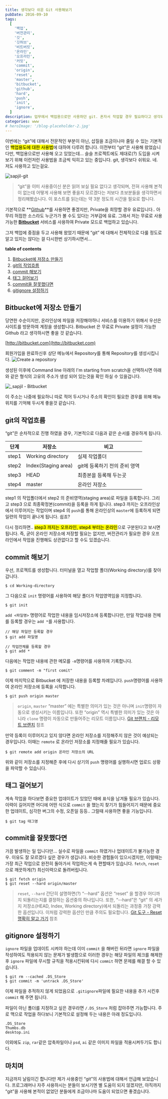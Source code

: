 ```yaml
---
title: 생각보다 쉬운 Git 사용해보기
pubDate: 2016-09-10
tags:
  [
    '백업',
    '버전관리',
    '깃',
    '깃허브',
    '비트버킷',
    '온라인',
    '오프라인',
    '커밋',
    'commit',
    'origin',
    'reset',
    'master',
    'bitbucket',
    'github',
    'hard',
    'push',
    'init',
    'ignore',
  ]
description: 업무에서 백업용으로만 사용하던 git. 혼자서 작업할 경우 필요하다고 생각되는 생각보다 쉬운 사용법(?)을 정리해봤습니다.
categories: www
# heroImage: '/blog-placeholder-2.jpg'
---
```


이번에는 “git”에 대해서 전문적인 부분이 아닌, 삽질을 조금이나마 줄일 수 있는 기본적인 <mark>백업용도에 대한 사용법</mark>에 대하여 다루려 합니다. 이전부터 “git”은 사용해 왔었습니다만, 백업용으로만 사용해 오고 있었는데… 슬슬 프로젝트에도 제대로(?) 도입을 시켜보기 위해 이런저런 사용법을 조금씩 익히고 있는 중입니다. git, 생각보다 쉬워요. 네. 저도 사용하고 있는걸요.

![sapjil-git](https://farm9.staticflickr.com/8453/29423992182_8bd228d4af_c.jpg)

> “git”을 이미 사용중이신 분은 읽어 보실 필요 없다고 생각되며, 전혀 사용해 본적이 없는데 어떻게 사용해 보면 좋을지 모르겠다는 저보다 초보분들을 생각하면서 정리해봤습니다. 이 포스트를 읽는데는 약 3분 정도의 시간을 필요로 합니다.

기본적으로 **[Github](http://github.com/)**를 사용하면 좋겠지만, Private을 희망할 경우 유료입니다.. 아무리 허접한 소스라도 누군가가 볼 수도 있다는 거부감에 유료. 그래서 저는 무료로 사용가능한 **[Bitbucket](http://bitbucket.com)** 서비스를 사용하여 Private 모드로 백업하고 있습니다.

그저 백업에 중점을 두고 사용해 왔었기 때문에 “git” 에 대해서 전체적으로 다룰 정도로 알고 있지는 않다는 걸 다시한번 상기하시면서…

**table of contents**

1. [Bitbucket에 저장소 만들기](#Bitbucket에-저장소-만들기)
2. [git의 작업흐름](#git의-작업흐름)
3. [commit 해보기](#commit-해보기)
4. [태그 걸어보기](#태그-걸어보기)
5. [commit을 잘못했다면](#commit을-잘못했다면)
6. [gitignore 설정하기](#gitignore-설정하기)

## Bitbucket에 저장소 만들기

당연한 수순이지만, 온라인상에 파일을 저장해야하니 서비스를 이용하기 위해서 우선은 사이트를 방문하여 계정을 생성합니다. Bitbucket 은 무료로 Private 설정이 가능한 Github 라고 생각하시면 좋을 것 같습니다.

[http://bitbucket.com](http://bitbucket.com)

회원가입을 완료하신후 상단 메뉴에서 Repository를 통해 Repository를 생성시킵니다.
![Create a repository](https://c7.staticflickr.com/9/8885/29529917366_658105fae4_b.jpg" 'Create a repository — Bitbucket')

생성된 이후에 Command line 아래의 I'm starting from scratch을 선택하시면 아래와 같은 형식의 고유의 주소가 생성 되어 있는것을 확인 하실 수 있을겁니다.

![_sapjil - Bitbucket](https://c5.staticflickr.com/9/8219/28938609284_12fcb02deb_b.jpg" '_sapjil — Bitbucket')

이 주소는 나중에 필요하니 따로 적어 두시거나 주소의 확인이 필요한 경우를 위해 메뉴 위치를 기억해 두시게 좋을것 같습니다.

## git의 작업흐름

“git”은 순차적으로 진행 하였을 경우, 기본적으로 다음과 같은 순서를 경유하게 됩니다.

| 단계  | 저장소              | 비고                          |
| ----- | ------------------- | ----------------------------- |
| step1 | Working directory   | 실제 작업폴더                 |
| step2 | Index(Staging area) | git에 등록하기 전의 준비 영역 |
| step3 | HEAD                | 최종본을 등록해 두는곳        |
| step4 | master              | 온라인 저장소                 |

step1 의 작업폴더에서 step2 의 준비영역(staging area)로 파일을 등록합니다. 그리고 step3 으로 최종확정본(commit)을 등록을 하게 됩니다. step3 까지는 오프라인상에서 이루어지는 작업이며 step4 의 `push`를 통해 온라인상의 `master`에 등록하게 되면 일련의 작업이 끝나게 됩니다. 쉽죠?

다시 정리하면.. <mark>step3 까지는 오프라인, step4 부터는 온라인</mark>으로 구분된다고 보시면 됩니다. 즉, 굳이 온라인 저장소에 저장할 필요는 없지만, 버전관리가 필요한 경우 오프라인에서 작업을 진행해도 상관없다고 할 수도 있겠습니다.

## commit 해보기

우선, 프로젝트를 생성합니다.
터미널을 열고 작업할 폴더(Working directory)를 찾아갑니다.

```
$ cd Working-directory
```

그 다음으로 `init` 명령어를 사용하여 해당 폴더가 작업영역임을 지정합니다.

```
$ git init
```

`add <파일명>` 명령어로 작업한 내용을 임시저장소에 등록합니다만, 만일 작업내용 전체를 등록할 경우는 `add *`를 사용합니다.

```
// 해당 파일만 등록할 경우
$ git add 파일명

// 작업전체를 등록할 경우
$ git add *
```

다음에는 작업한 내용에 관한 메모를 `-m`명령어를 사용하여 기록합니다.

```
$ git comment -m "first comit"
```

이제 마지막으로 Bitbucket 에 저장한 내용을 등록할 차례입니다. `push`명령어를 사용하여 온라인 저장소에 등록을 시작합니다.

```
$ git push origin master
```

> `origin`, `master`
> “master” 에는 특별한 의미가 있는 것은 아니며 `init`명령이 자동으로 생성시키는 이름입니다. 또한 “origin” 역시 특별한 의미가 있는 것은 아니라 `clone` 명령이 자동으로 만들어주는 리모트 이름입니다.
> [Git 브랜치 - 리모트 브랜치](https://git-scm.com/book/ko/v2/Git-%EB%B8%8C%EB%9E%9C%EC%B9%98-%EB%A6%AC%EB%AA%A8%ED%8A%B8-%EB%B8%8C%EB%9E%9C%EC%B9%98) 참조

만약 등록이 이루어지고 있지 않다면 온라인 저장소를 지정해주지 않은 것이 예상되는 경우입니다. 이때는 `remote` 로 온라인 저장소를 지정해줄 필요가 있습니다.

```
$ git remote add origin 온라인 저장소의 URL
```

위와 같이 저장소를 지정해준 후에 다시 상기의 `push` 명령어를 실행하시면 업로드 상황을 파악할 수 있습니다.

## 태그 걸어보기

계속 작업을 하다보면 중요한 업데이트가 있었던 때에 표식을 남겨둘 필요가 있습니다. 이력이 길어지면 어디에 어떤 식으로 `commit` 을 했는지 찾기가 힘들어지기 때문에 중요한 업데이트, 심각한 버그의 수정, 오픈일 등등.. 그럴때 사용하면 좋을 기능입니다.

```
$ git tag 태그명
```

## commit을 잘못했다면

가끔 발생하는 일 입니다만… 실수로 파일을 `commit` 하였거나 업데이트가 불가능한 경우. 이유도 잘 모르겠다 싶은 경우가 생깁니다. 비슷한 경험들이 있으시겠지만, 이럴때는 가장 최근 작업으로 완전히 돌아가서 작업하는게 속 편할때가 있습니다.
`fetch`, `reset` 으로 깨끗하게(?) 최신이력으로 돌려버립니다.

```
$ git fetch origin
$ git reset --hard origin/master
```

> `reset`, `--hard`
> 간단히 설명하면(?) “--hard” 옵션은 “reset” 을 할경우 어디까지 되돌리는지를 결정하는 옵션중의 하나입니다. 또한, “--hard”은 “git” 의 세가지 저장소(HEAD, Index, Working directory)에서 되돌리는 과정중 가장 강력한 옵션입니다. 이처럼 강력한 옵션인 만큼 주의도 필요합니다.
> [Git 도구 - Reset 명확히 알고 가기](https://git-scm.com/book/ko/v2/Git-%EB%8F%84%EA%B5%AC-Reset-%EB%AA%85%ED%99%95%ED%9E%88-%EC%95%8C%EA%B3%A0-%EA%B0%80%EA%B8%B0) 참조

## gitignore 설정하기

`ignore` 파일을 업데이트 시켜야 하는데 이미 `commit` 을 해버린 뒤라면 `ignore` 파일을 작성하여도 적용되지 않는 문제가 발생함으로 이러한 경우는 해당 파일의 체크를 해제한후 `ignore` 파일에 무시할 규칙을 적용시킨뒤에 다시 `commit` 하면 문제를 해결 할 수 있습니다.

```
$ git rm --cached .DS_Store
$ git commit -m 'untrack .DS_Store'
```

이제 파일을 추적하지 않게 되었음으로 `.gitignore`파일에 필요한 내용을 추가 시킨후 `commit` 해 주면 됩니다.

파일이 아닌 폴더를 지정하고 싶은 경우라면 `/.DS_Store` 처럼 잡아주면 가능합니다. 주로 맥으로 작업을 하다보니 기본적으로 설정해 두는 내용은 아래 정도입니다.

```
.DS_Store
Thumbs.db
desktop.ini
```

이외에도 `zip`, `rar`같은 압축파일이나 `psd`, `ai` 같은 이미지 파일을 적용시켜두기도 합니다.

## 마치며

지금까지 날림이긴 합니다만 제가 사용중인 “git”의 사용법에 대해서 언급해 보았습니다. 프로그래머나 자주 사용하시는 분들이 보시기엔 별 도움이 되지 않겠지만, 아직까지 “git”을 사용해 본적이 없었던 분들에게 조금이나마 도움이 되었으면 좋겠습니다.

